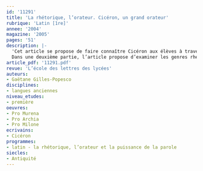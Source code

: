 ```yaml
---
id: '11291'
title: 'La rhétorique, l’orateur. Cicéron, un grand orateur'
rubrique: 'Latin [1re]'
annee: '2004'
magazine: '2005'
pages: '51'
description: |-
  'Cet article se propose de faire connaître Cicéron aux élèves à travers un parcours suivi. Lors d’une première étape, ils vont acquérir des connaissances étymologiques et historiques leur permettant de mieux cerner les notions abordées. Puis, après avoir pris connaissance d’éléments de civilisation, ils établissent un parallèle entre l’apprentissage de l’éloquence au 1er siècle avant J.-C. et le parcours de Cicéron.
  Dans une deuxième partie, l’article propose d’examiner les genres rhétoriques ainsi que leurs principes communs, afin de mesurer si les discours de Cicéron respectaient les lois du genre et d’étudier comment il les mettait en pratique. Les travaux proposés aux élèves se font principalement à partir de discours traduits ou de textes bilingues, afin d’en faciliter une compréhension globale. Le troisième et dernier volet est consacré à l’analyse de l’un de ses discours, le « Pro Murena ». Ce plaidoyer fait partie des œuvres dont l’étude est préconisée en classe de seconde. Il se situe à un moment crucial de l’histoire de Rome et de l’histoire personnelle de Cicéron : à l’heure où la menace de Catilina se fait extrêmement pressante, Cicéron son grand ennemi se doit de blanchir son client Murena, accusé de brigue lors de son élection au consulat et en qui il voit l’homme providentiel capable de faire régner la paix à Rome. Pour sauver Rome, il doit se surpasser et montrer toute l’étendue de son talent oratoire.'
article_pdf: '11291.pdf'
revue: 'L’école des lettres des lycées'
auteurs:
- Gaëtane Gilles-Popesco
disciplines:
- langues anciennes
niveau_etudes:
- première
oeuvres:
- Pro Murena
- Pro Archia
- Pro Milone
ecrivains:
- Cicéron
programmes:
- latin - la rhétorique, l’orateur et la puissance de la parole
siecles:
- Antiquité
---
```

